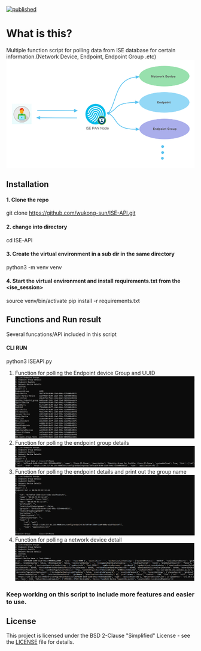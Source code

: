 [![published](https://static.production.devnetcloud.com/codeexchange/assets/images/devnet-published.svg)](https://developer.cisco.com/codeexchange/github/repo/wukong-sun/ISE-API)
# What is this?
Multiple function script for polling data from ISE database for certain information.(Network Device, Endpoint, Endpoint Group .etc)
![ISE-API](/ISE-API-flow.png)

## Installation

#### 1. Clone the repo
git clone https://github.com/wukong-sun/ISE-API.git
#### 2. change into directory
cd ISE-API
#### 3. Create the virtual environment in a sub dir in the same directory
python3 -m venv venv
#### 4. Start the virtual environment and install requirements.txt from the <ise_session>
source venv/bin/activate
pip install -r requirements.txt 
      
## Functions and Run result
Several funcations/API included in this script

#### CLI RUN
python3 ISEAPI.py

1. Function for polling the Endpoint device Group and UUID
![endpointgrouplist](/endpointgrouplist.png)
2. Function for polling the endpoint group details
![endpointgroupdetail](/endpointgroupdetail.png)
3. Function for polling the endpoint details and print out the group name
![endpointdetail](/endpointdetail.png)
4. Function for polling a network device detail
![networkdevicedetail](/networkdevicedetail.png)

### Keep working on this script to include more features and easier to use.

## License
This project is licensed under the BSD 2-Clause "Simplified" License - see the  [LICENSE](./LICENSE) file for details.

